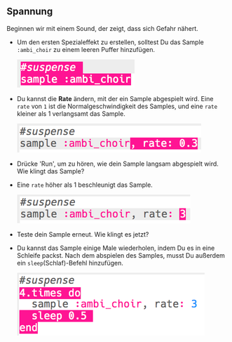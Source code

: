 ## Spannung

Beginnen wir mit einem Sound, der zeigt, dass sich Gefahr nähert.

+ Um den ersten Spezialeffekt zu erstellen, solltest Du das Sample `:ambi_choir` zu einem leeren Puffer hinzufügen.
    
    ![Screenshot](images/effects-suspense-sample.png)

+ Du kannst die **Rate** ändern, mit der ein Sample abgespielt wird. Eine `rate` von `1` ist die Normalgeschwindigkeit des Samples, und eine `rate` kleiner als 1 verlangsamt das Sample.
    
    ![screenshot](images/effects-suspense-rate-low.png)

+ Drücke 'Run', um zu hören, wie dein Sample langsam abgespielt wird. Wie klingt das Sample?

+ Eine `rate` höher als 1 beschleunigt das Sample.
    
    ![screenshot](images/effects-suspense-rate-high.png)

+ Teste dein Sample erneut. Wie klingt es jetzt?

+ Du kannst das Sample einige Male wiederholen, indem Du es in eine Schleife packst. Nach dem abspielen des Samples, musst Du außerdem ein `sleep`(Schlaf)-Befehl hinzufügen.
    
    ![Screenshot](images/effects-suspense-repeat.png)